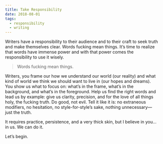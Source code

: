 ```yaml
---
title: Take Responsibility
date: 2018-08-01
tags:
  - responsibility
  - writing
---
```


Writers have a responsibility to their audience and to their craft to seek truth and make themselves clear. Words fucking mean things. It’s time to realize that words have immense power and with that power comes the responsibility to use it wisely. 
<!-- excerpt -->

> Words fucking mean things.

Writers, you frame our how we understand our world (our reality) and what kind of world we think we should want to live in (our hopes and dreams). You show us what to focus on: what’s in the frame, what’s in the background, and what’s in the foreground. Help us find the right words and lead us by example: give us clarity, precision, and for the love of all things holy, the fucking truth. Do good, not evil. Tell it like it is: no extraneous modifiers, no hesitation, no style-for-style’s sake, nothing unnecessary—just the truth. 

It requires practice, persistence, and a very thick skin, but I believe in you… in us. We can do it.

Let’s begin.